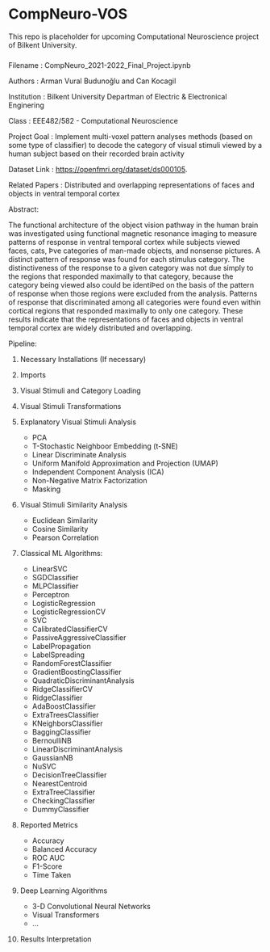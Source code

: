 # CompNeuro-VOS


This repo is placeholder for upcoming Computational Neuroscience project of Bilkent University.

### 


Filename : CompNeuro_2021-2022_Final_Project.ipynb

Authors : Arman Vural Budunoğlu and Can Kocagil

Institution : Bilkent University Departman of Electric & Electronical Enginering

Class : EEE482/582 - Computational Neuroscience

Project Goal : Implement multi-voxel pattern analyses methods (based on some type of classifier) to decode the category of visual stimuli viewed by a human subject based on their recorded brain activity

Dataset Link : https://openfmri.org/dataset/ds000105.

Related Papers : Distributed and overlapping representations of faces and objects in ventral temporal cortex

Abstract:

The functional architecture of the object vision pathway in the human brain was
investigated using functional magnetic resonance imaging to measure patterns
of response in ventral temporal cortex while subjects viewed faces, cats, Þve
categories of man-made objects, and nonsense pictures. A distinct pattern of
response was found for each stimulus category. The distinctiveness of the
response to a given category was not due simply to the regions that responded
maximally to that category, because the category being viewed also could be
identiÞed on the basis of the pattern of response when those regions were
excluded from the analysis. Patterns of response that discriminated among all
categories were found even within cortical regions that responded maximally
to only one category. These results indicate that the representations of faces
and objects in ventral temporal cortex are widely distributed and overlapping.

Pipeline:

1) Necessary Installations (If necessary)
2) Imports
3) Visual Stimuli and Category Loading
4) Visual Stimuli Transformations
5) Explanatory Visual Stimuli Analysis

    * PCA
    * T-Stochastic Neighboor Embedding (t-SNE)
    * Linear Discriminate Analysis
    * Uniform Manifold Approximation and Projection (UMAP)
    * Independent Component Analysis (ICA)
    * Non-Negative Matrix Factorization
    * Masking

6) Visual Stimuli Similarity Analysis

    * Euclidean Similarity
    * Cosine Similarity
    * Pearson Correlation             

7) Classical ML Algorithms:

    * LinearSVC
    * SGDClassifier
    * MLPClassifier
    * Perceptron
    * LogisticRegression
    * LogisticRegressionCV
    * SVC
    * CalibratedClassifierCV
    * PassiveAggressiveClassifier
    * LabelPropagation
    * LabelSpreading
    * RandomForestClassifier
    * GradientBoostingClassifier
    * QuadraticDiscriminantAnalysis
    * RidgeClassifierCV
    * RidgeClassifier
    * AdaBoostClassifier
    * ExtraTreesClassifier
    * KNeighborsClassifier
    * BaggingClassifier
    * BernoulliNB
    * LinearDiscriminantAnalysis
    * GaussianNB
    * NuSVC
    * DecisionTreeClassifier
    * NearestCentroid
    * ExtraTreeClassifier
    * CheckingClassifier
    * DummyClassifier

7) Reported Metrics
    * Accuracy
    * Balanced Accuracy
    * ROC AUC
    * F1-Score
    * Time Taken

8) Deep Learning Algorithms
    * 3-D Convolutional Neural Networks
    * Visual Transformers
    * ...

9) Results Interpretation
